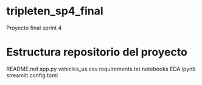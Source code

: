 # tripleten_sp4_final
Proyecto final sprint 4

# Estructura repositorio del proyecto
README.md
app.py
vehicles_us.csv
requirements.txt
notebooks
    EDA.ipynb
streamlit
     config.toml 

